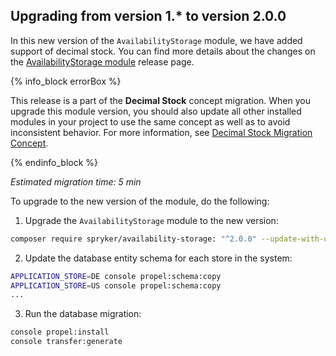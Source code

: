 
## Upgrading from version 1.* to version 2.0.0

In this new version of the `AvailabilityStorage` module, we have added support of decimal stock. You can find more details about the changes on the [AvailabilityStorage module](https://github.com/spryker/availability-storage/releases) release page.

{% info_block errorBox %}

This release is a part of the **Decimal Stock** concept migration. When you upgrade this module version, you should also update all other installed modules in your project to use the same concept as well as to avoid inconsistent behavior. For more information, see [Decimal Stock Migration Concept](/docs/pbc/all/product-information-management/{{site.version}}/base-shop/install-and-upgrade/decimal-stock-migration-concept.html).

{% endinfo_block %}

*Estimated migration time: 5 min*

To upgrade to the new version of the module, do the following:

1. Upgrade the `AvailabilityStorage` module to the new version:

```bash
composer require spryker/availability-storage: "^2.0.0" --update-with-dependencies
```

2. Update the database entity schema for each store in the system:

```bash
APPLICATION_STORE=DE console propel:schema:copy
APPLICATION_STORE=US console propel:schema:copy
...
```

3. Run the database migration:

```bash
console propel:install
console transfer:generate
```
